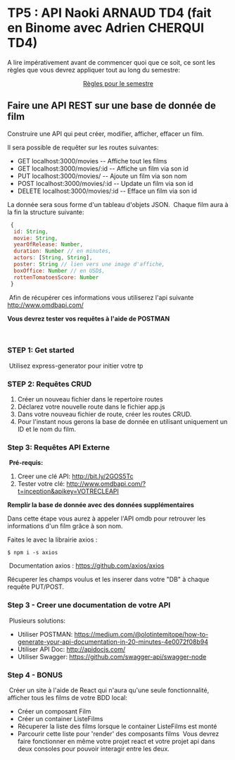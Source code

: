 # TP5 : API Naoki ARNAUD TD4 (fait en Binome avec Adrien CHERQUI TD4)

A lire impérativement avant de commencer quoi que ce soit, ce sont les règles que vous devrez appliquer tout au long du semestre:

<p align="center">
 <a href="https://gitlab.com/Adrien_Kourganoff/instructions_web_ocres_ing4/-/blob/master/README.md">Règles pour le semestre</a>
</p>

## Faire une API REST sur une base de donnée de film
Construire une API qui peut créer, modifier, afficher, effacer un film.

Il sera possible de requêter sur les routes suivantes:

- GET localhost:3000/movies -- Affiche tout les films
- GET localhost:3000/movies/:id -- Affiche un film via son id
- PUT localhost:3000/movies/ -- Ajoute un film via son nom
- POST localhost:3000/movies/:id -- Update un film via son id
- DELETE localhost:3000/movies/:id -- Efface un film via son id


La donnée sera sous forme d'un tableau d'objets JSON.
​
Chaque film aura à la fin la structure suivante:
​
```js
 {
  id: String,
  movie: String,
  yearOfRelease: Number,
  duration: Number // en minutes,
  actors: [String, String],
  poster: String // lien vers une image d'affiche,
  boxOffice: Number // en USD$,
  rottenTomatoesScore: Number
 }
```
​
Afin de récupérer ces informations vous utiliserez l'api suivante http://www.omdbapi.com/
​

**Vous devrez tester vos requêtes à l'aide de POSTMAN**

​
### STEP 1: Get started
​
Utilisez express-generator pour initier votre tp
​
### STEP 2: Requêtes CRUD


1. Créer un nouveau fichier dans le repertoire routes
2. Déclarez votre nouvelle route dans le fichier app.js
3. Dans votre nouveau fichier de route, créer les routes CRUD.
4. Pour l'instant nous gerons la base de donnée en utilisant uniquement un ID et le nom du film.
​
### Step 3: Requêtes API Externe
​
**Pré-requis:**
​
1. Creer une clé API: http://bit.ly/2GOS5Tc
​
2. Tester votre clé: http://www.omdbapi.com/?t=inception&apikey=VOTRECLEAPI

**Remplir la base de donnée avec des données supplémentaires**

Dans cette étape vous aurez à appeler l'API omdb pour retrouver les informations d'un film grâce à son nom. 

Faites le avec la librairie axios :
​
```shell
$ npm i -s axios
```
​
Documentation axios : https://github.com/axios/axios

Récuperer les champs voulus et les inserer dans votre "DB" à chaque requête PUT/POST.


### Step 3 - Creer une documentation de votre API
​
Plusieurs solutions:
​
- Utiliser POSTMAN: https://medium.com/@olotintemitope/how-to-generate-your-api-documentation-in-20-minutes-4e0072f08b94
​
- Utiliser API Doc: http://apidocjs.com/
​
- Utiliser Swagger: https://github.com/swagger-api/swagger-node
​
### Step 4 - BONUS
​
Créer un site à l'aide de React qui n'aura qu'une seule fonctionnalité, afficher tous les films de votre BDD local:
​
- Créer un composant Film
- Créer un container ListeFilms
- Récuperer la liste des films lorsque le container ListeFilms est monté
- Parcourir cette liste pour 'render' des composants films
​
Vous devrez faire fonctionner en même votre projet react et votre projet api dans deux consoles pour pouvoir interagir entre les deux.
